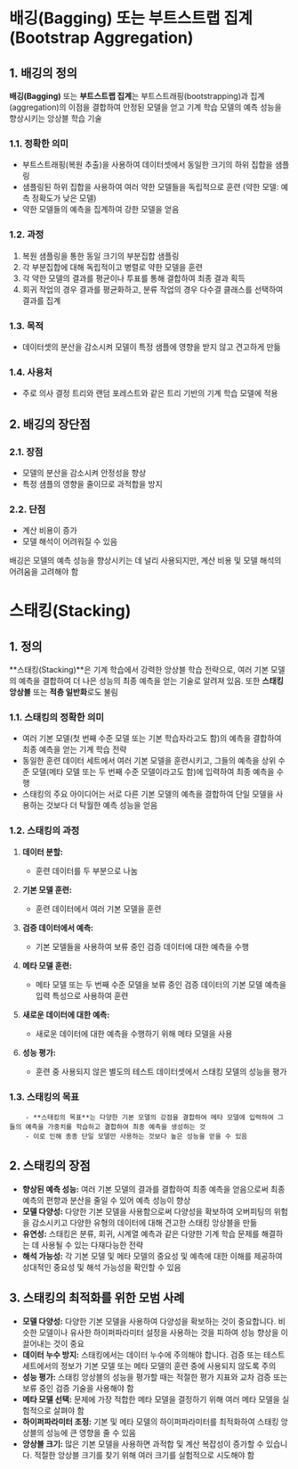 # 배깅(Bagging) 또는 부트스트랩 집계(Bootstrap Aggregation)

## 1. 배깅의 정의
**배깅(Bagging)** 또는 **부트스트랩 집계**는 부트스트래핑(bootstrapping)과 집계(aggregation)의 이점을 결합하여 안정된 모델을 얻고 기계 학습 모델의 예측 성능을 향상시키는 앙상블 학습 기술

### 1.1. 정확한 의미
- 부트스트래핑(복원 추출)을 사용하여 데이터셋에서 동일한 크기의 하위 집합을 샘플링
- 샘플링된 하위 집합을 사용하여 여러 약한 모델들을 독립적으로 훈련 (약한 모델: 예측 정확도가 낮은 모델)
- 약한 모델들의 예측을 집계하여 강한 모델을 얻음

### 1.2. 과정
1. 복원 샘플링을 통한 동일 크기의 부분집합 샘플링
2. 각 부분집합에 대해 독립적이고 병렬로 약한 모델을 훈련
3. 각 약한 모델의 결과를 평균이나 투표를 통해 결합하여 최종 결과 획득
4. 회귀 작업의 경우 결과를 평균화하고, 분류 작업의 경우 다수결 클래스를 선택하여 결과를 집계

### 1.3. 목적
- 데이터셋의 분산을 감소시켜 모델이 특정 샘플에 영향을 받지 않고 견고하게 만듦

### 1.4. 사용처
- 주로 의사 결정 트리와 랜덤 포레스트와 같은 트리 기반의 기계 학습 모델에 적용

## 2. 배깅의 장단점

### 2.1. 장점
- 모델의 분산을 감소시켜 안정성을 향상
- 특정 샘플의 영향을 줄이므로 과적합을 방지

### 2.2. 단점
- 계산 비용이 증가
- 모델 해석이 어려워질 수 있음

배깅은 모델의 예측 성능을 향상시키는 데 널리 사용되지만, 계산 비용 및 모델 해석의 어려움을 고려해야 함




# 스태킹(Stacking)

## 1. 정의
**스태킹(Stacking)**은 기계 학습에서 강력한 앙상블 학습 전략으로, 여러 기본 모델의 예측을 결합하여 더 나은 성능의 최종 예측을 얻는 기술로 알려져 있음. 또한 **스태킹 앙상블** 또는 **적층 일반화**로도 불림

### 1.1. 스태킹의 정확한 의미
- 여러 기본 모델(첫 번째 수준 모델 또는 기본 학습자라고도 함)의 예측을 결합하여 최종 예측을 얻는 기계 학습 전략
- 동일한 훈련 데이터 세트에서 여러 기본 모델을 훈련시키고, 그들의 예측을 상위 수준 모델(메타 모델 또는 두 번째 수준 모델이라고도 함)에 입력하여 최종 예측을 수행
- 스태킹의 주요 아이디어는 서로 다른 기본 모델의 예측을 결합하여 단일 모델을 사용하는 것보다 더 탁월한 예측 성능을 얻음

### 1.2. 스태킹의 과정
1. **데이터 분할:**
   - 훈련 데이터를 두 부분으로 나눔
   
2. **기본 모델 훈련:**
   - 훈련 데이터에서 여러 기본 모델을 훈련
   
3. **검증 데이터에서 예측:**
   - 기본 모델들을 사용하여 보류 중인 검증 데이터에 대한 예측을 수행
   
4. **메타 모델 훈련:**
   - 메타 모델 또는 두 번째 수준 모델을 보류 중인 검증 데이터의 기본 모델 예측을 입력 특성으로 사용하여 훈련
   
5. **새로운 데이터에 대한 예측:**
   - 새로운 데이터에 대한 예측을 수행하기 위해 메타 모델을 사용
   
6. **성능 평가:**
   - 훈련 중 사용되지 않은 별도의 테스트 데이터셋에서 스태킹 모델의 성능을 평가

### 1.3. 스태킹의 목표
		- **스태킹의 목표**는 다양한 기본 모델의 강점을 결합하여 메타 모델에 입력하여 그들의 예측을 가중치를 학습하고 결합하여 최종 예측을 생성하는 것
		- 이로 인해 종종 단일 모델만 사용하는 것보다 높은 성능을 얻을 수 있음

## 2. 스태킹의 장점
- **향상된 예측 성능:** 여러 기본 모델의 결과를 결합하여 최종 예측을 얻음으로써 최종 예측의 편향과 분산을 줄일 수 있어 예측 성능이 향상
- **모델 다양성:** 다양한 기본 모델을 사용함으로써 다양성을 확보하여 오버피팅의 위험을 감소시키고 다양한 유형의 데이터에 대해 견고한 스태킹 앙상블을 만듦
- **유연성:** 스태킹은 분류, 회귀, 시계열 예측과 같은 다양한 기계 학습 문제를 해결하는 데 사용될 수 있는 다재다능한 전략
- **해석 가능성:** 각 기본 모델 및 메타 모델의 중요성 및 예측에 대한 이해를 제공하여 상대적인 중요성 및 해석 가능성을 확인할 수 있음

## 3. 스태킹의 최적화를 위한 모범 사례
- **모델 다양성:** 다양한 기본 모델을 사용하여 다양성을 확보하는 것이 중요합니다. 비슷한 모델이나 유사한 하이퍼파라미터 설정을 사용하는 것을 피하여 성능 향상을 이끌어내는 것이 중요
- **데이터 누수 방지:** 스태킹에서는 데이터 누수에 주의해야 합니다. 검증 또는 테스트 세트에서의 정보가 기본 모델 또는 메타 모델의 훈련 중에 사용되지 않도록 주의
- **성능 평가:** 스태킹 앙상블의 성능을 평가할 때는 적절한 평가 지표와 교차 검증 또는 보류 중인 검증 기술을 사용해야 함
- **메타 모델 선택:** 문제에 가장 적합한 메타 모델을 결정하기 위해 여러 메타 모델을 실험적으로 살펴야 함
- **하이퍼파라미터 조정:** 기본 및 메타 모델의 하이퍼파라미터를 최적화하여 스태킹 앙상블의 성능에 큰 영향을 줄 수 있음
- **앙상블 크기:** 많은 기본 모델을 사용하면 과적합 및 계산 복잡성이 증가할 수 있습니다. 적절한 앙상블 크기를 찾기 위해 여러 크기를 실험적으로 시도해야 함
